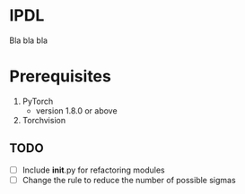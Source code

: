 # IPDL

Bla bla bla

# Prerequisites
1. PyTorch 
    * version 1.8.0 or above
1. Torchvision


## TODO
- [ ] Include __init__.py for refactoring modules
- [ ] Change the rule to reduce the number of possible sigmas